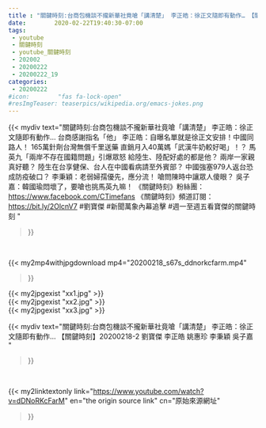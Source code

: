 ```yaml
---
title : "關鍵時刻:台商包機談不攏新華社竟嗆「講清楚」 李正皓：徐正文隨即有動作… 【關鍵時刻】20200218-2 劉寶傑 李正皓 姚惠珍 李秉穎 吳子嘉 "
date:        2020-02-22T19:40:30-07:00
tags:
 - youtube
 - 關鍵時刻
 - youtube_關鍵時刻
 - 202002
 - 20200222
 - 20200222_19
categories:
 - 20200222
#icon:        "fas fa-lock-open"
#resImgTeaser: teaserpics/wikipedia.org/emacs-jokes.png
---
```


{{< mydiv text="關鍵時刻:台商包機談不攏新華社竟嗆「講清楚」 李正皓：徐正文隨即有動作… 台商感謝指名「他」 李正皓：自曝名單就是徐正文安排！中國同路人！ 165萬針劑台灣無償千里送藥 直銷月入40萬媽「武漢牛奶較好喝」！？ 馬英九「兩岸不存在國籍問題」引爆眾怒 給陸生、陸配好處的都是他？ 兩岸一家親真好聽？ 陸生在台享健保、台人在中國看病請至外賓部？ 中國強塞979人返台恐成防疫破口？ 李秉穎：老弱婦孺優先，應分流！ 嗆問陳時中讓眾人傻眼？ 吳子嘉：韓國瑜悶壞了，要嗆也挑馬英九嘛！  《關鍵時刻》粉絲團：https://www.facebook.com/CTimefans 《關鍵時刻》頻道訂閱：https://bit.ly/2OlcnV7  #劉寶傑 #新聞萬象內幕追擊 #週一至週五看寶傑的關鍵時刻 "
>}}
<br>


{{< my2mp4withjpgdownload mp4="20200218_s67s_ddnorkcfarm.mp4"
>}}

{{< my2jpgexist "xx1.jpg" >}}<br>
{{< my2jpgexist "xx2.jpg" >}}<br>
{{< my2jpgexist "xx3.jpg" >}}<br>



{{< mydiv text="關鍵時刻:台商包機談不攏新華社竟嗆「講清楚」 李正皓：徐正文隨即有動作… 【關鍵時刻】20200218-2 劉寶傑 李正皓 姚惠珍 李秉穎 吳子嘉 "
>}}
<br>

{{< my2linktextonly link="https://www.youtube.com/watch?v=dDNoRKcFarM"
en="the origin source link" cn="原始來源網址"
>}}


<br>

